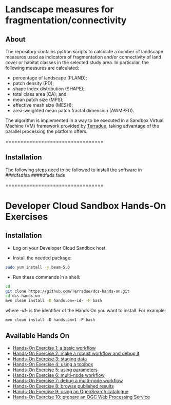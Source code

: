 # Landscape measures for fragmentation/connectivity

## About
The repository contains python scripts to calculate a number of landscape measures used as indicators of fragmentation and/or connectivity of land cover or habitat classes in the selected study area. In particular, the following measures are calculated:
* percentage of landscape (PLAND);
* patch density (PD);
* shape index distribution (SHAPE);
* total class area (CA); and
* mean patch size (MPS);
* effective mesh size (MESH);
* area-weighted mean patch fractal dimension (AWMPFD).

The algorithm is implemented in a way to be executed in a Sandbox Virtual Machine (VM) framework provided by [Terradue](https://www.terradue.com/), taking advantage of the parallel processing the platform offers.

=================================

## Installation
The following steps need to be followed to install the software in 
###dfsdfsa
####dfads
fads


=================================

Developer Cloud Sandbox Hands-On Exercises
==========================================

Installation
-------------

* Log on your Developer Cloud Sandbox host

* Install the needed package:

```bash
sudo yum install -y beam-5.0
```

* Run these commands in a shell:

```bash
cd
git clone https://github.com/Terradue/dcs-hands-on.git
cd dcs-hands-on
mvn clean install -D hands.on=-id- -P bash
```

where *-id-* is the identifier of the Hands On you want to install. For example:

```
mvn clean install -D hands.on=1 -P bash
```

Available Hands On
------------------

* [Hands-On Exercise 1: a basic workflow](src/main/app-resources/hands-on-1)
* [Hands-On Exercise 2: make a robust workflow and debug it](src/main/app-resources/hands-on-2)
* [Hands-On Exercise 3: staging data](src/main/app-resources/hands-on-3)
* [Hands-On Exercise 4: using a toolbox](src/main/app-resources/hands-on-4)
* [Hands-On Exercise 5: using parameters](src/main/app-resources/hands-on-5)
* [Hands-On Exercise 6: multi-node workflow](src/main/app-resources/hands-on-6)
* [Hands-On Exercise 7: debug a multi-node workflow](src/main/app-resources/hands-on-7)
* [Hands-On Exercise 8: browse published results](src/main/app-resources/hands-on-8)
* [Hands-On Exercise 9: using an OpenSearch catalogue](src/main/app-resources/hands-on-9)
* [Hands-On Exercise 10: prepare an OGC Web Processing Service](src/main/app-resources/hands-on-10)
